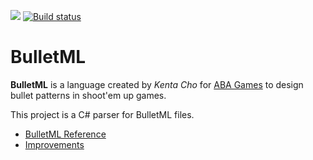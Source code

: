 [![](https://travis-ci.org/Noxalus/BulletML.svg?branch=master)](https://travis-ci.org/Noxalus/BulletML)
[![Build status](https://ci.appveyor.com/api/projects/status/dvho3li7f5po9x04/branch/improvements?svg=true)](https://ci.appveyor.com/project/Noxalus/bulletml/branch/improvements)

# BulletML

**BulletML** is a language created by *Kenta Cho* for [ABA Games](http://www.asahi-net.or.jp/~cs8k-cyu/index.html) to design bullet patterns in shoot'em up games.

This project is a C# parser for BulletML files.

- [BulletML Reference](https://github.com/Noxalus/BulletML/wiki/BulletML-Reference)
- [Improvements](https://github.com/Noxalus/BulletML/wiki/Improvements)

